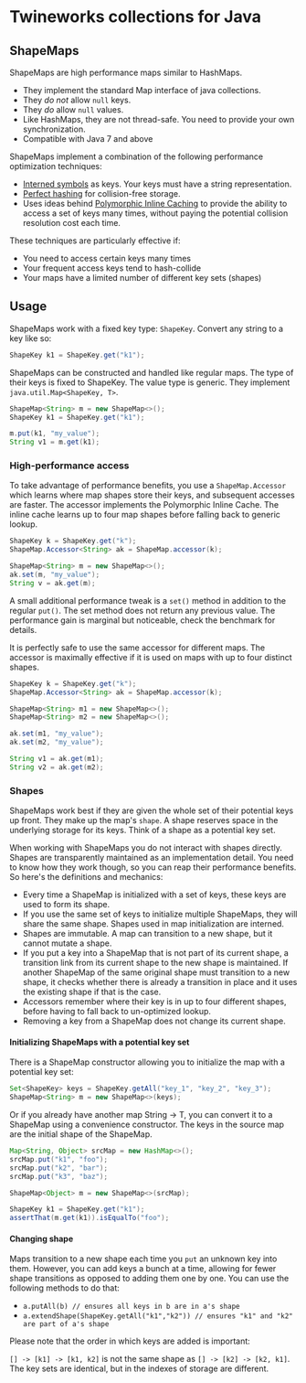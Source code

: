 # Twineworks collections for Java

## ShapeMaps
ShapeMaps are high performance maps similar to HashMaps.

 * They implement the standard Map interface of java collections.
 * They _do not_ allow `null` keys.
 * They _do_ allow `null` values.
 * Like HashMaps, they are not thread-safe. You need to provide your own synchronization.
 * Compatible with Java 7 and above

ShapeMaps implement a combination of the following performance optimization techniques:

 * [Interned symbols](https://en.wikipedia.org/wiki/String_interning) as keys. Your keys must have a string representation.
 * [Perfect hashing](https://en.wikipedia.org/wiki/Perfect_hash_function) for collision-free storage.
 * Uses ideas behind [Polymorphic Inline Caching](https://en.wikipedia.org/wiki/Inline_caching) to provide the ability to access a set of keys
    many times, without paying the potential collision resolution cost each time.

These techniques are particularly effective if:

   * You need to access certain keys many times
   * Your frequent access keys tend to hash-collide
   * Your maps have a limited number of different key sets (shapes)

## Usage

ShapeMaps work with a fixed key type: `ShapeKey`. Convert any string to a key like so:

```java
ShapeKey k1 = ShapeKey.get("k1");
```

ShapeMaps can be constructed and handled like regular maps. The type of their keys
is fixed to ShapeKey. The value type is generic. They implement `java.util.Map<ShapeKey, T>`.

```java
ShapeMap<String> m = new ShapeMap<>();
ShapeKey k1 = ShapeKey.get("k1");

m.put(k1, "my_value");
String v1 = m.get(k1);
```

### High-performance access

To take advantage of performance benefits, you use a `ShapeMap.Accessor` which learns where map shapes store
their keys, and subsequent accesses are faster. The accessor implements the Polymorphic Inline Cache. The inline cache
learns up to four map shapes before falling back to generic lookup.

```java
ShapeKey k = ShapeKey.get("k");
ShapeMap.Accessor<String> ak = ShapeMap.accessor(k);

ShapeMap<String> m = new ShapeMap<>();
ak.set(m, "my_value");
String v = ak.get(m);
```
A small additional performance tweak is a `set()` method in addition to the regular `put()`. The set method does not return any previous value. The performance gain is marginal but noticeable, check the benchmark for details.

It is perfectly safe to use the same accessor for different maps. The accessor is maximally effective if it is used on maps with up to four distinct shapes.

```java
ShapeKey k = ShapeKey.get("k");
ShapeMap.Accessor<String> ak = ShapeMap.accessor(k);

ShapeMap<String> m1 = new ShapeMap<>();
ShapeMap<String> m2 = new ShapeMap<>();

ak.set(m1, "my_value");
ak.set(m2, "my_value");

String v1 = ak.get(m1);
String v2 = ak.get(m2);
```

### Shapes

ShapeMaps work best if they are given the whole set of their potential keys up front. They make up the
map's `shape`. A shape reserves space in the underlying storage for its keys. Think of a shape as a potential key set.

When working with ShapeMaps you do not interact with shapes directly. Shapes are transparently maintained as an implementation
detail. You need to know how they work though, so you can reap their performance benefits. So here's the definitions and mechanics:

  * Every time a ShapeMap is initialized with a set of keys, these keys are used to form its shape.
  * If you use the same set of keys to initialize multiple ShapeMaps, they will share the same shape. Shapes used in map initialization are interned.
  * Shapes are immutable. A map can transition to a new shape, but it cannot mutate a shape.
  * If you put a key into a ShapeMap that is not part of its current shape, a transition link from its current shape to
    the new shape is maintained. If another ShapeMap of the same original shape must transition to a new shape, it checks
    whether there is already a transition in place and it uses the existing shape if that is the case.
  * Accessors remember where their key is in up to four different shapes, before having to fall back to un-optimized lookup.
  * Removing a key from a ShapeMap does not change its current shape.


#### Initializing ShapeMaps with a potential key set

There is a ShapeMap constructor allowing you to initialize the map with a potential key set:
```java
Set<ShapeKey> keys = ShapeKey.getAll("key_1", "key_2", "key_3");
ShapeMap<String> m = new ShapeMap<>(keys);
```

Or if you already have another map String -> T, you can convert it to a ShapeMap using a convenience constructor. The keys
in the source map are the initial shape of the ShapeMap.

```java
Map<String, Object> srcMap = new HashMap<>();
srcMap.put("k1", "foo");
srcMap.put("k2", "bar");
srcMap.put("k3", "baz");

ShapeMap<Object> m = new ShapeMap<>(srcMap);

ShapeKey k1 = ShapeKey.get("k1");
assertThat(m.get(k1)).isEqualTo("foo");
```

#### Changing shape
Maps transition to a new shape each time you `put` an unknown key into them.
However, you can add keys a bunch at a time, allowing for fewer shape transitions as opposed to adding them one by one.
You can use the following methods to do that:

 * `a.putAll(b) // ensures all keys in b are in a's shape`
 * `a.extendShape(ShapeKey.getAll("k1","k2")) // ensures "k1" and "k2" are part of a's shape`

Please note that the order in which keys are added is important:

`[] -> [k1] -> [k1, k2]` is not the same shape as `[] -> [k2] -> [k2, k1]`. The key sets are identical, but in the indexes
 of storage are different.


